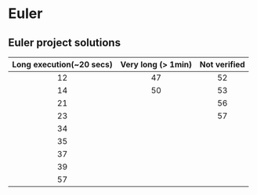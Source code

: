 # Euler

## Euler project solutions

| Long execution(~20 secs) | Very long (> 1min) | Not verified |
| :---------------------:  |:------------------:|:------------:|
| 12                       | 47                 | 52           |
| 14                       | 50                 | 53           |
| 21                       |                    | 56           |
| 23                       |                    | 57           |
| 34                       |                    |              |
| 35                       |                    |              |
| 37                       |                    |              |
| 39                       |                    |              |
| 57                       |                    |              |